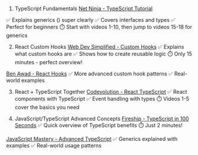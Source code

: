 1. TypeScript Fundamentals
[Net Ninja - TypeScript Tutorial](https://www.youtube.com/playlist?list=PL4cUxeGkcC9gUgr39Q_yD6v-bSyMwDPUI)

✅ Explains generics (<T>) super clearly
✅ Covers interfaces and types
✅ Perfect for beginners
⏱️ Start with videos 1-10, then jump to videos 15-18 for generics

2. React Custom Hooks
[Web Dev Simplified - Custom Hooks](https://www.youtube.com/watch?v=6ThXsUwLWvc)
✅ Explains what custom hooks are
✅ Shows how to create reusable logic
⏱️ Only 15 minutes - perfect overview!

[Ben Awad - React Hooks](https://www.youtube.com/watch?v=f687hBjwFcM)
✅ More advanced custom hook patterns
✅ Real-world examples

3. React + TypeScript Together
[Codevolution - React TypeScript](https://www.youtube.com/playlist?list=PLC3y8-rFHvwi1AXijGTKM0BKtHzVC-LSK)
✅ React components with TypeScript
✅ Event handling with types
⏱️ Videos 1-5 cover the basics you need

4. JavaScript/TypeScript Advanced Concepts
[Fireship - TypeScript in 100 Seconds](https://www.youtube.com/watch?v=zQnBQ4tB3ZA)
✅ Quick overview of TypeScript benefits
⏱️ Just 2 minutes!

[JavaScript Mastery - Advanced TypeScript](https://www.youtube.com/watch?v=30LWjhZzg50)
✅ Generics explained with examples
✅ Real-world usage patterns